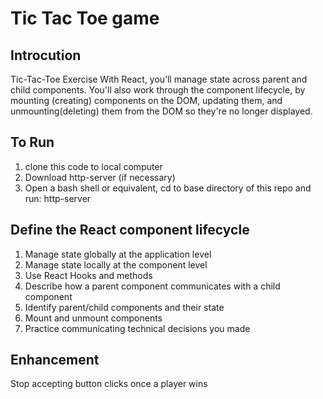 # Tic Tac Toe game

## Introcution

Tic-Tac-Toe Exercise With React, you’ll manage state across parent and child components. You'll also work through the component lifecycle, by mounting (creating) components on the DOM, updating them, and unmounting(deleting) them from the DOM so they're no longer displayed.

## To Run

1. clone this code to local computer
2. Download http-server (if necessary)
3. Open a bash shell or equivalent, cd to base directory of this repo and run:
    http-server

## Define the React component lifecycle

1. Manage state globally at the application level
2. Manage state locally at the component level
3. Use React Hooks and methods
4. Describe how a parent component communicates with a child component
5. Identify parent/child components and their state
6. Mount and unmount components
7. Practice communicating technical decisions you made

## Enhancement

Stop accepting button clicks once a player wins
